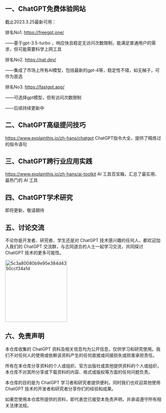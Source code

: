 ## 一、ChatGPT免费体验网站

截止2023.3.25最新可用：

排名No1. https://freegpt.one/

——基于gpt-3.5-turbo ，响应快且稳定无访问次数限制，能满足普通用户的需求，但可能需要科学上网工具

排名No2. https://nat.dev/

——集成了市场上所有AI模型，包括最新的gpt-4等，稳定性不错，如无梯子，可作为首选

排名No3. https://fastgpt.app/

——可选择gpt模型，但有访问次数限制

——后续持续更新中

## 二、ChatGPT高级提问技巧

https://www.explainthis.io/zh-hans/chatgpt  ChatGPT指令大全，提供了精炼过的指令语句

## 三、ChatGPT跨行业应用实践

https://www.explainthis.io/zh-hans/ai-toolkit  AI 工具百宝箱，汇总了最实用、最热门的 AI 工具

## 四、ChatGPT学术研究

即将更新，敬请期待

## 五、讨论交流

不论你是开发者、研究者、学生还是对 ChatGPT 技术感兴趣的任何人，都欢迎加入我们的 ChatGPT 交流群，与志同道合的人士一起学习交流，共同探讨 ChatGPT 技术的更多可能性。

<img src="https://user-images.githubusercontent.com/4102373/227726483-46cce93b-0b0f-4f57-a45a-30cde6162939.jpg" alt="5c3a80080b9e95e384d4350ccf34a1d" width="200" />

## 六、免责声明

本仓库收集的 ChatGPT 资料及相关信息均为公开信息，仅供学习和研究使用。我们不对任何人的使用或依赖该资料产生的任何直接或间接损失或损害承担责任。

所有在本仓库分享资料的个人或组织、官方出版社或其他提供资料的个人或组织，本仓库不对其所分享或下载资料的内容、格式或版权等方面的任何问题负责。

本仓库的目的是为 ChatGPT 学习者和研究者提供便利，同时我们也欢迎其他使用 ChatGPT 技术的开发者和研究者分享你们的经验和成果。

如果您使用本仓库所提供的资料，即代表您已接受本免责声明，并承诺遵守所有相关法律法规。

